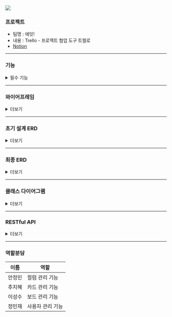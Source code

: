 <img src="https://capsule-render.vercel.app/api?type=waving&color=BDBDC8&height=150&width=600&section=header&text=Trello-Project&fontSize=40" />

### 프로젝트
* 팀명 : 에잇!
* 내용 : Trello - 프로젝트 협업 도구 트렐로
* [Notion](https://www.notion.so/8-825c792fb90f47f5a01c1de05a9be36c)
<hr/>

### 기능
<details>
<summary>필수 기능</summary>
  
- **사용자 관리 기능**
    - [ ]  로그인 / 회원가입 기능
    - [ ]  사용자 정보 수정 및 삭제 기능
- **보드 관리 기능**
    - [ ]  보드 생성
    - [ ]  보드 수정
        - 보드 이름
        - 배경 색상
        - 설명
    - [ ]  보드 삭제
        - 생성한 사용자만 삭제를 할 수 있습니다.
    - [ ]  보드 초대
        - 특정 사용자들을 해당 보드에 초대시켜 협업을 할 수 있어야 합니다.
- **컬럼 관리 기능**
    - [ ]  컬럼 생성
        - 보드 내부에 컬럼을 생성할 수 있어야 합니다.
        - 컬럼이란 위 사진에서 Backlog, In Progress와 같은 것을 의미해요.
    - [ ]  컬럼 이름 수정
    - [ ]  컬럼 삭제
    - [ ]  컬럼 순서 이동
        - 컬럼 순서는 자유롭게 변경될 수 있어야 합니다.
            - e.g. Backlog, In Progress, Done → Backlog, Done, In Progress
- **카드 관리 기능**
    - [ ]  카드 생성
        - 컬럼 내부에 카드를 생성할 수 있어야 합니다.
    - [ ]  카드 수정
        - 카드 이름
        - 카드 설명
        - 카드 색상
        - 작업자 할당
        - 작업자 변경
    - [ ]  카드 삭제
    - [ ]  카드 이동
        - 같은 컬럼 내에서 카드의 위치를 변경할 수 있어야 합니다.
        - 카드를 다른 컬럼으로 이동할 수 있어야 합니다.
- **카드 상세 기능**
</details>

<hr/>

### 와이어프레임
<details>
<summary>더보기</summary>
<img src='https://github.com/JihyeChu/Trello-Project/assets/51440636/c0c7c00d-6788-4e44-bd19-1fe0c936709b'>
<img src='https://github.com/JihyeChu/Trello-Project/assets/51440636/e9d675b6-e8c8-4883-bd43-430205b85f3e'>
<img src='https://github.com/JihyeChu/Trello-Project/assets/51440636/b7aba0fe-8220-4254-b567-5ce2787bda5d'>
<img src='https://github.com/JihyeChu/Trello-Project/assets/51440636/7b5f7512-2ec7-48db-951b-131ec76a4e14'>
<img src='https://github.com/JihyeChu/Trello-Project/assets/51440636/389a85dd-f737-498f-8d26-ef6177302601'>
</details>
<hr/>

### 초기 설계 ERD
<details>
<summary>더보기</summary>
<img src='https://github.com/JihyeChu/Trello-Project/assets/51440636/81f25a84-ac0e-40f6-8d1b-7c4ef5c93ab1'>
</details>
<hr/>

### 최종 ERD
<details>
<summary>더보기</summary>
<img src='https://github.com/JihyeChu/Trello-Project/assets/133615790/4f7b57be-e3eb-4c83-ab3d-48affcfdaefc'>
</details>
<hr/>

### 클래스 다이어그램
<details>
<summary>더보기</summary>
<img src='https://github.com/JihyeChu/Trello-Project/assets/51440636/4424c18d-0768-4063-85a1-72453c7863ac'>
</details>
<hr/>

### RESTful API
<details>
<summary>더보기</summary>
https://documenter.getpostman.com/view/27928312/2s9Xy5MqjH
</details>
<hr/>

### 역할분담    
| 이름 | 역할 |
| --- | --- |
| 안정민 | 컬럼 관리 기능 |
| 추지혜 | 카드 관리 기능 |
| 이성수 | 보드 관리 기능 |
| 정민재 | 사용자 관리 기능 |
